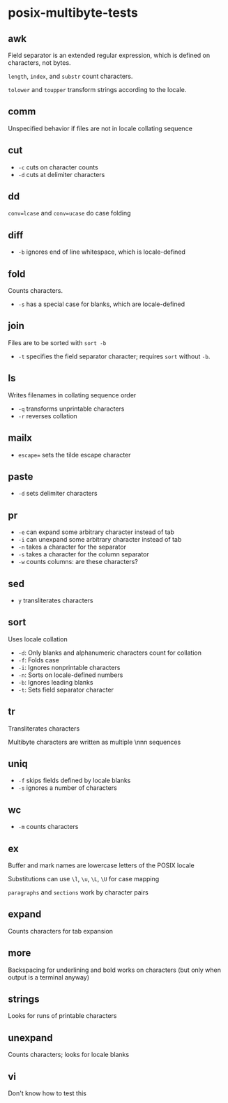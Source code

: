 posix-multibyte-tests
=====================

awk
---

Field separator is an extended regular expression, which is defined
on characters, not bytes.

`length`, `index`, and `substr` count characters.

`tolower` and `toupper` transform strings according to the locale.

comm
----

Unspecified behavior if files are not in locale collating sequence

cut
---

* `-c` cuts on character counts
* `-d` cuts at delimiter characters

dd
--

`conv=lcase` and `conv=ucase` do case folding

diff
----

* `-b` ignores end of line whitespace, which is locale-defined

fold
----

Counts characters.

* `-s` has a special case for blanks, which are locale-defined

join
----

Files are to be sorted with `sort -b`

* `-t` specifies the field separator character; requires `sort` without `-b`.

ls
--

Writes filenames in collating sequence order

* `-q` transforms unprintable characters
* `-r` reverses collation

mailx
-----

* `escape=` sets the tilde escape character

paste
-----

* `-d` sets delimiter characters

pr
--

* `-e` can expand some arbitrary character instead of tab
* `-i` can unexpand some arbitrary character instead of tab
* `-n` takes a character for the separator
* `-s` takes a character for the column separator
* `-w` counts columns: are these characters?

sed
---

* `y` transliterates characters

sort
----

Uses locale collation

* `-d`: Only blanks and alphanumeric characters count for collation
* `-f`: Folds case
* `-i`: Ignores nonprintable characters
* `-n`: Sorts on locale-defined numbers
* `-b`: Ignores leading blanks
* `-t`: Sets field separator character

tr
--

Transliterates characters

Multibyte characters are written as multiple \nnn sequences

uniq
----

* `-f` skips fields defined by locale blanks
* `-s` ignores a number of characters

wc
--

* `-m` counts characters

ex
--

Buffer and mark names are lowercase letters of the POSIX locale

Substitutions can use `\l`, `\u`, `\L`, `\U` for case mapping

`paragraphs` and `sections` work by character pairs

expand
------

Counts characters for tab expansion

more
----

Backspacing for underlining and bold works on characters (but only when output is a terminal anyway)

strings
-------

Looks for runs of printable characters

unexpand
--------

Counts characters; looks for locale blanks

vi
--

Don't know how to test this
